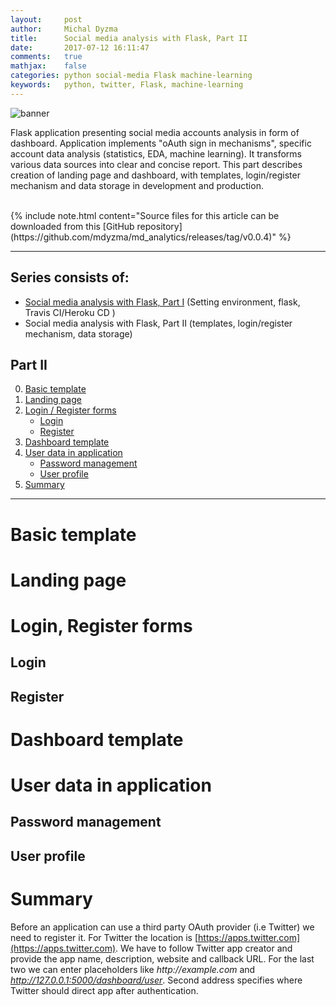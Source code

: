 ```yaml
---
layout:     post
author:     Michal Dyzma
title:      Social media analysis with Flask, Part II
date:       2017-07-12 16:11:47
comments:   true
mathjax:    false
categories: python social-media Flask machine-learning
keywords:   python, twitter, Flask, machine-learning
---
```


![banner][banner]

Flask application presenting social media accounts analysis in form of dashboard.  Application implements "oAuth sign in mechanisms", specific account data analysis (statistics, EDA, machine learning). It transforms various data sources into clear and concise report. This part describes creation of landing page and dashboard, with templates, login/register mechanism and data storage in development and production.

<br>
{% include note.html content="Source files for this article can be downloaded from this [GitHub repository](https://github.com/mdyzma/md_analytics/releases/tag/v0.0.4)" %}

-----

## Series consists of:

* [Social media analysis with Flask, Part I]({{site.url}}/2017/06/07/social-media-analysis-part-I/) (Setting environment, flask, Travis CI/Heroku CD )
* Social media analysis with Flask, Part II (templates, login/register mechanism, data storage)

<!-- ({{site.url}}/2017/07/12/social-media-analysis-part-ii/) 

* [Social media analysis with Flask, Part III]({{site.url}}/2017/07/12/social-media-analysis-part-iii/) (Twitter analysis) (comming soon) -->


## Part II

0. [Basic template](#basic-template)
1. [Landing page](#landing-page)
2. [Login / Register forms](#login-register-forms)
    * [Login](#login)
    * [Register](#register)
3. [Dashboard template](#dashboard-template)
4. [User data in application](#user-data-in-application)
    * [Password management](#password-management)
    * [User profile](#user-profile)
5. [Summary](#summary)

-----


# Basic template



# Landing page


# Login, Register forms

## Login

## Register




# Dashboard template

# User data in application

## Password management

## User profile

# Summary

Before an application can use a third party OAuth provider (i.e Twitter) we need to register it. For Twitter the location is [https://apps.twitter.com](https://apps.twitter.com). We have to follow Twitter app creator and provide the app name, description, website and callback URL. For the last two we can enter placeholders like _http://example.com_ and _http://127.0.0.1:5000/dashboard/user_. Second address specifies where Twitter should direct app after authentication.


<!-- Images -->

[banner]:  /assets/12-07-2017/banner.png

